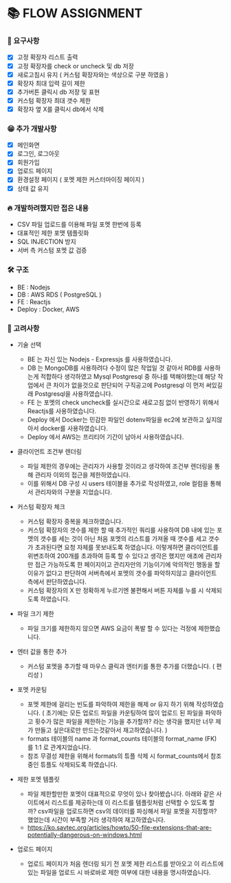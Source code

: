 # 📚 FLOW ASSIGNMENT

### 📃 요구사항
- [X] 고정 확장자 리스트 출력
- [X] 고정 확장자를 check or uncheck 및 db 저장
- [X] 새로고침시 유지 ( 커스텀 확장자와는 색상으로 구분 하였음 )
- [X] 확장자 최대 입력 길이 제한
- [X] 추가버튼 클릭시 db 저장 및 표현
- [X] 커스텀 확장자 최대 갯수 제한
- [X] 확장자 옆 X를 클릭시 db에서 삭제

### 😁 추가 개발사항
- [X] 메인화면
- [X] 로그인, 로그아웃
- [X] 회원가입
- [X] 업로드 페이지
- [X] 환경설정 페이지 ( 포멧 제한 커스터마이징 페이지 )
- [X] 상태 값 유지

### 🔥 개발하려했지만 접은 내용
- CSV 파일 업로드를 이용해 파일 포멧 한번에 등록
- 대표적인 제한 포맷 템플릿화
- SQL INJECTION 방지
- 서버 측 커스텀 포멧 값 검증

### 🛠 구조
- BE : Nodejs 
- DB : AWS RDS ( PostgreSQL )
- FE : Reactjs
- Deploy : Docker, AWS

### 🤔 고려사항

+ 기술 선택
  * BE 는 자신 있는 Nodejs - Expressjs 를 사용하였습니다.
  * DB 는 MongoDB를 사용하려다 수정이 많은 작업일 것 같아서 RDB를 사용하는게 적합하다 생각하였고 Mysql Postgresql 중 하나를 택해야했는데 해당 작업에서 큰 차이가 없을것으로 판단되어 구직공고에 Postgresql 이 먼저 써있길래 Postgresql을 사용하였습니다.
  * FE 는 포멧의 check uncheck를 실시간으로 새로고침 없이 반영하기 위해서 Reactjs를 사용하였습니다.
  * Deploy 에서 Docker는 민감한 파일인 dotenv파일을 ec2에 보관하고 싶지않아서 docker를 사용하였습니다.
  * Deploy 에서 AWS는 프리티어 기간이 남아서 사용하였습니다.

+ 클라이언트 조건부 렌더링
  * 파일 제한의 경우에는 관리자가 사용할 것이라고 생각하여 조건부 렌더링을 통해 관리자 이외의 접근을 제한하였습니다.
  * 이를 위해서 DB 구성 시 users 테이블을 추가로 작성하였고, role 컬럼을 통해서 관리자와의 구분을 지었습니다.

+ 커스텀 확장자 체크
  * 커스텀 확장자 중복을 체크하였습니다.
  * 커스텀 확장자의 갯수를 제한 할 때 추가적인 쿼리를 사용하여 DB 내에 있는 포멧의 갯수를 세는 것이 아닌 처음 포멧의 리스트를 가져올 때 갯수를 세고 갯수가 초과된다면 요청 자체를 못보내도록 하였습니다. 이렇게하면 클라이언트를 위변조하여 200개를 초과하여 등록 할 수 있다고 생각은 했지만 애초에 관리자만 접근 가능하도록 한 페이지이고 관리자만의 기능이기에 악의적인 행동을 할 이유가 없다고 판단하여 서버측에서 포멧의 갯수를 파악하지않고 클라이언트 측에서 판단하였습니다.
  * 커스텀 확장자의 X 만 정확하게 누르기엔 불편해서 버튼 자체를 누를 시 삭제되도록 하였습니다.

+ 파일 크기 제한
  * 파일 크기를 제한하지 않으면 AWS 요금이 폭발 할 수 있다는 걱정에 제한했습니다.

+ 엔터 값을 통한 추가
  * 커스텀 포멧을 추가할 때 마우스 클릭과 엔터키를 통한 추가를 더했습니다. ( 편리성 )

+ 포멧 카운팅
  * 포멧 제한에 걸리는 빈도를 파악하여 제한을 해제 or 유지 하기 위해 작성하였습니다.
    ( 초기에는 모든 업로드 파일을 카운팅하여 많이 업로드 된 파일을 파악하고 횟수가 많은 파일을 제한하는 기능을 추가할까? 라는 생각을 했지만 너무 제가 만들고 싶은대로만 만드는것같아서 재고하였습니다. )
  * formats 테이블의 name 과 format_counts 테이블의 format_name (FK) 를 1:1 로 관계지었습니다.
  * 참조 무결성 제한을 위해서 formats의 튜플 삭제 시 format_counts에서 참조중인 튜플도 삭제되도록 하였습니다.

+ 제한 포멧 템플릿
  * 파일 제한할만한 포멧이 대표적으로 무엇이 있나 찾아봤습니다. 아래와 같은 사이트에서 리스트를 제공하는데 이 리스트를 템플릿처럼 선택할 수 있도록 할 까? csv파일을 업로드하면 csv의 데이터를 파싱해서 파일 포멧을 지정할까? 했었는데 시간이 부족할 거라 생각하여 재고하였습니다.
  * https://ko.savtec.org/articles/howto/50-file-extensions-that-are-potentially-dangerous-on-windows.html

+ 업로드 페이지
  * 업로드 페이지가 처음 렌더링 되기 전 포멧 제한 리스트를 받아오고 이 리스트에 있는 파일을 업로드 시 바로바로 제한 여부에 대한 내용을 명시하였습니다.
